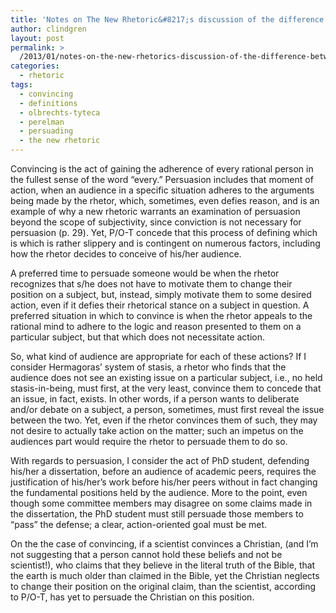 ```yaml
---
title: 'Notes on The New Rhetoric&#8217;s discussion of the difference between /persuading and convincing/'
author: clindgren
layout: post
permalink: >
  /2013/01/notes-on-the-new-rhetorics-discussion-of-the-difference-between-persuading-and-convincing/
categories:
  - rhetoric
tags:
  - convincing
  - definitions
  - olbrechts-tyteca
  - perelman
  - persuading
  - the new rhetoric
---
```

Convincing is the act of gaining the adherence of every rational person in the fullest sense of the word “every.” Persuasion includes that moment of action, when an audience in a specific situation adheres to the arguments being made by the rhetor, which, sometimes, even defies reason, and is an example of why a new rhetoric warrants an examination of persuasion beyond the scope of subjectivity, since conviction is not necessary for persuasion (p. 29). Yet, P/O-T concede that this process of defining which is which is rather slippery and is contingent on numerous factors, including how the rhetor decides to conceive of his/her audience.

A preferred time to persuade someone would be when the rhetor recognizes that s/he does not have to motivate them to change their position on a subject, but, instead, simply motivate them to some desired action, even if it defies their rhetorical stance on a subject in question. A preferred situation in which to convince is when the rhetor appeals to the rational mind to adhere to the logic and reason presented to them on a particular subject, but that which does not necessitate action.

So, what kind of audience are appropriate for each of these actions? If I consider Hermagoras’ system of stasis, a rhetor who finds that the audience does not see an existing issue on a particular subject, i.e., no held stasis-in-being, must first, at the very least, convince them to concede that an issue, in fact, exists. In other words, if a person wants to deliberate and/or debate on a subject, a person, sometimes, must first reveal the issue between the two. Yet, even if the rhetor convinces them of such, they may not desire to actually take action on the matter; such an impetus on the audiences part would require the rhetor to persuade them to do so.

With regards to persuasion, I consider the act of PhD student, defending his/her a dissertation, before an audience of academic peers, requires the justification of his/her’s work before his/her peers without in fact changing the fundamental positions held by the audience. More to the point, even though some committee members may disagree on some claims made in the dissertation, the PhD student must still persuade those members to “pass” the defense; a clear, action-oriented goal must be met.

On the the case of convincing, if a scientist convinces a Christian, (and I’m not suggesting that a person cannot hold these beliefs and not be scientist!), who claims that they believe in the literal truth of the Bible, that the earth is much older than claimed in the Bible, yet the Christian neglects to change their position on the original claim, than the scientist, according to P/O-T, has yet to persuade the Christian on this position.